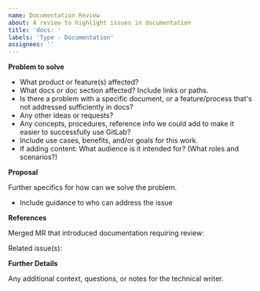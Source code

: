 ```yaml
---
name: Documentation Review
about: A review to highlight issues in documentation
title: 'docs: '
labels: 'Type - Documentation'
assignees: ''
---
```


**Problem to solve**

- What product or feature(s) affected?
- What docs or doc section affected? Include links or paths.
- Is there a problem with a specific document, or a feature/process that's not addressed sufficiently in docs?
- Any other ideas or requests?
- Any concepts, procedures, reference info we could add to make it easier to successfully use GitLab?
- Include use cases, benefits, and/or goals for this work.
- If adding content: What audience is it intended for? (What roles and scenarios?)

**Proposal**

Further specifics for how can we solve the problem.

- Include guidance to who can address the issue

**References**

Merged MR that introduced documentation requiring review:

Related issue(s):

**Further Details**

Any additional context, questions, or notes for the technical writer.
